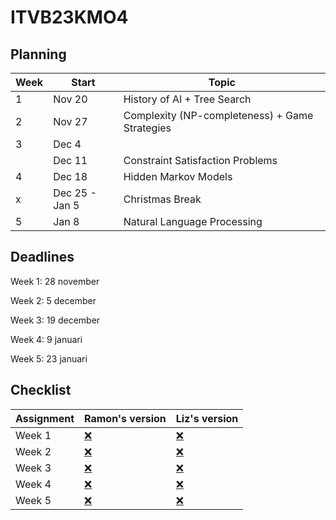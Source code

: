 # ITVB23KMO4

## Planning

| Week | Start   | Topic                                  |
|------|---------|----------------------------------------|
| 1    | Nov 20  | History of AI + Tree Search            |
| 2    | Nov 27  | Complexity (NP-completeness) + Game Strategies |
| 3    | Dec 4   | |
|      | Dec 11  | Constraint Satisfaction Problems |
| 4    | Dec 18  | Hidden Markov Models                   |
| x    | Dec 25 - Jan 5 | Christmas Break                     |
| 5    | Jan 8   | Natural Language Processing            |


## Deadlines

Week 1: 28 november

Week 2: 5 december

Week 3: 19 december

Week 4: 9 januari

Week 5: 23 januari


## Checklist

| Assignment | Ramon's version | Liz's version |
| --- | --- | --- |
| Week 1 | [❌](#) | [❌](#) |
| Week 2 | [❌](#) | [❌](#) |
| Week 3 | [❌](#) | [❌](#) |
| Week 4 | [❌](#) | [❌](#) |
| Week 5 | [❌](#) | [❌](#) |
